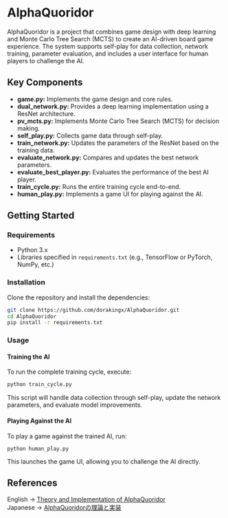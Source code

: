 # AlphaQuoridor

AlphaQuoridor is a project that combines game design with deep learning and Monte Carlo Tree Search (MCTS) to create an AI-driven board game experience. The system supports self-play for data collection, network training, parameter evaluation, and includes a user interface for human players to challenge the AI.

## Key Components

- **game.py:** Implements the game design and core rules.
- **dual_network.py:** Provides a deep learning implementation using a ResNet architecture.
- **pv_mcts.py:** Implements Monte Carlo Tree Search (MCTS) for decision making.
- **self_play.py:** Collects game data through self-play.
- **train_network.py:** Updates the parameters of the ResNet based on the training data.
- **evaluate_network.py:** Compares and updates the best network parameters.
- **evaluate_best_player.py:** Evaluates the performance of the best AI player.
- **train_cycle.py:** Runs the entire training cycle end-to-end.
- **human_play.py:** Implements a game UI for playing against the AI.

## Getting Started

### Requirements

- Python 3.x
- Libraries specified in `requirements.txt` (e.g., TensorFlow or PyTorch, NumPy, etc.)

### Installation

Clone the repository and install the dependencies:

```bash
git clone https://github.com/dorakingx/AlphaQuoridor.git
cd AlphaQuoridor
pip install -r requirements.txt
```

### Usage

#### Training the AI

To run the complete training cycle, execute:

```bash
python train_cycle.py
```
This script will handle data collection through self-play, update the network parameters, and evaluate model improvements.

#### Playing Against the AI
To play a game against the trained AI, run:

```
python human_play.py
```
This launches the game UI, allowing you to challenge the AI directly.

## References
English → [Theory and Implementation of AlphaQuoridor](https://doraking.medium.com/theory-and-implementation-of-alphaquoridor-cb9192f139a8)  
Japanese → [AlphaQuoridorの理論と実装](https://zenn.dev/doraking/articles/a58d04828cac77)

